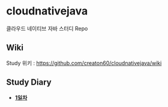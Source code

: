 # cloudnativejava
클라우드 네이티브 자바 스터디 Repo

## Wiki
Study 위키 : https://github.com/creaton60/cloudnativejava/wiki

## Study Diary
* [**1일차**](https://github.com/creaton60/cloudnativejava/wiki/1%EC%9D%BC%EC%B0%A8)
